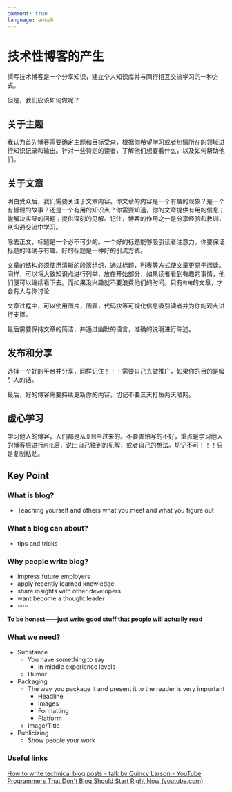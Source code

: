 ```yaml
---
comment: true
language: en&zh
---
```


# 技术性博客的产生

撰写技术博客是一个分享知识，建立个人知识库并与同行相互交流学习的一种方式。

但是，我们应该如何做呢？

## 关于主题
我认为首先博客需要确定主题和目标受众，根据你希望学习或者热情所在的领域进行知识记录和输出。针对一些特定的读者，了解他们想要看什么，以及如何帮助他们。

## 关于文章
明白受众后，我们需要关注于文章内容。你文章的内容是一个有趣的现象？是一个有哲理的故事？还是一个有用的知识点？你需要知道，你的文章提供有用的信息；能解决实际的问题；提供深刻的见解。记住，博客的作用之一是分享经验和教训，从沟通交流中学习。

除去正文，标题是一个必不可少的。一个好的标题能够吸引读者注意力。你要保证标题的准确与有趣。好的标题是一种好的引流方式。

文章的结构必须使用清晰的段落组织，通过标题，列表等方式使文章更易于阅读。同样，可以将大致知识点进行列举，放在开始部分，如果读者看到有趣的事情，他们便可以继续看下去。而如果没兴趣就不要浪费他们的时间。只有`有用`的文章，才会有人与你讨论.

文章过程中，可以使用图片，图表，代码块等可视化信息吸引读者并为你的观点进行支撑。

最后需要保持文章的简洁，并通过幽默的语言，准确的说明进行陈述。

## 发布和分享
选择一个好的平台并分享，同样记住！！！需要自己去做推广，如果你的目的是吸引人的话。

最后，好的博客需要持续更新你的内容，切记不要三天打鱼两天晒网。

## 虚心学习
学习他人的博客，人们都是从`复刻`中过来的。不要害怕写的不好，重点是学习他人的博客后进行`内化`后，说出自己独到的见解，或者自己的想法。切记不可！！！只是复制粘贴。


## Key Point
### What is blog?
- Teaching yourself and others what you meet and what you figure out
### What a blog can about?
- tips and tricks

### Why people write blog?
- impress future employers
- apply recently learned knowledge
- share insights with other developers
- want become a thought leader
- ······

**To be honest——just write good stuff that people will actually read**

### What we need?
- Substance
	- You have something to say
		- in middle experience levels
	- Humor
- Packaging
	- The way you package it and present it to the reader is very important
		- Headline
		- Images
		- Formatting
		- Platform
	- Image/Title
- Publicizing
	- Show people your work

### Useful links
[How to write technical blog posts - talk by Quincy Larson - YouTube](https://www.youtube.com/watch?v=YODPgBadj80)
[Programmers That Don't Blog Should Start Right Now (youtube.com)](https://www.youtube.com/watch?v=fxLFjOa-9UY)